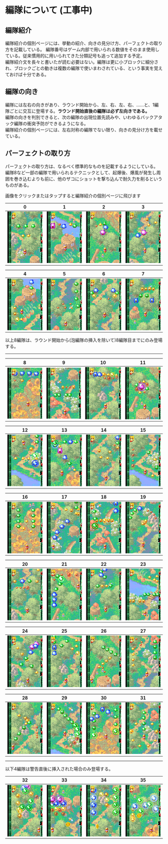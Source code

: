 # 編隊について (工事中)  

## 編隊紹介  
編隊紹介の個別ページには、挙動の紹介、向きの見分け方、パーフェクトの取り方を記載している。
編隊番号はゲーム内部で用いられる数値をそのまま使用している。従来慣用的に用いられてきた分類記号も追って追加する予定。  
編隊紹介文を長々と書いたが読む必要はない。編隊は更に小ブロックに細分され、ブロックごとの動きは複数の編隊で使いまわされている、という事実を覚えておけば十分である。  

## 編隊の向き
編隊には左右の向きがあり、ラウンド開始から、左、右、左、右、……と、1編隊ごとに交互に登場する。**ラウンド開始直後の編隊は必ず左向きである。**  
編隊の向きを判別できると、次の編隊の出現位置先読みや、いわゆるバックアタック編隊の衝突予防ができるようになる。  
編隊紹介の個別ページには、左右対称の編隊でない限り、向きの見分け方を載せている。

## パーフェクトの取り方  
パーフェクトの取り方は、なるべく標準的なものを記載するようにしている。  
編隊8など一部の編隊で用いられるテクニックとして、起爆後、爆風が発生し周囲を巻き込むよりも前に、他のザコにショットを撃ち込んで耐久力を削るというものがある。

画像をクリックまたはタップすると編隊紹介の個別ページに飛びます

| 0 | 1 | 2 | 3 | 
| ---  |--- | --- | --- |  
| [![編隊0](media/png/form00thumb.png)](00.md) | [![編隊1](media/png/form01thumb.png)](01.md) | [![編隊2](media/png/form02thumb.png)](02.md) | [![編隊3](media/png/form03thumb.png)](03.md) |

| 4 | 5 | 6 | 7 |  
| ---  |--- | --- | --- | 
| [![編隊4](media/png/form04thumb.png)](04.md) | [![編隊5](media/png/form05thumb.png)](05.md) | [![編隊6](media/png/form06thumb.png)](06.md) | [![編隊7](media/png/form07thumb.png)](07.md) |

以上8編隊は、ラウンド開始から(泡編隊の挿入を除いて)8編隊目までにのみ登場する。
___

| 8 | 9 | 10 | 11 |  
| ---  |--- | --- | --- | 
| [![編隊8](media/png/form08thumb.png)](08.md) | [![編隊9](media/png/form09thumb.png)](09.md) | [![編隊10](media/png/form10thumb.png)](10.md) | [![編隊11](media/png/form11thumb.png)](11.md) |

| 12 | 13 | 14 | 15 |  
| ---  |--- | --- | --- | 
| [![編隊12](media/png/form12thumb.png)](12.md) | [![編隊13](media/png/form13thumb.png)](13.md) | [![編隊14](media/png/form14thumb.png)](14.md) | [![編隊15](media/png/form15thumb.png)](15.md) |

| 16 | 17 | 18 | 19 |  
| ---  |--- | --- | --- | 
| [![編隊16](media/png/form16thumb.png)](16.md) | [![編隊17](media/png/form17thumb.png)](17.md) | [![編隊18](media/png/form18thumb.png)](18.md) | [![編隊19](media/png/form19thumb.png)](19.md) |

| 20 | 21 | 22 | 23 |  
| ---  |--- | --- | --- | 
| [![編隊20](media/png/form20thumb.png)](20.md) | [![編隊21](media/png/form21thumb.png)](21.md) | [![編隊22](media/png/form22thumb.png)](22.md) | [![編隊23](media/png/form23thumb.png)](23.md) |

| 24 | 25 | 26 | 27 |  
| ---  |--- | --- | --- | 
| [![編隊24](media/png/form24thumb.png)](24.md) | [![編隊25](media/png/form25thumb.png)](25.md) | [![編隊26](media/png/form26thumb.png)](26.md) | [![編隊27](media/png/form27thumb.png)](27.md) |

| 28 | 29 | 30 | 31 |  
| ---  |--- | --- | --- | 
| [![編隊28](media/png/form28thumb.png)](28.md) | [![編隊29](media/png/form29thumb.png)](29.md) | [![編隊30](media/png/form30thumb.png)](30.md) | [![編隊31](media/png/form31thumb.png)](31.md) |

___
以下4編隊は警告直後に挿入された場合のみ登場する。

| 32 | 33 | 34 | 35 |  
| ---  |--- | --- | --- | 
| [![編隊32](media/png/form32thumb.png)](32.md) | [![編隊33](media/png/form33thumb.png)](33.md) | [![編隊34](media/png/form34thumb.png)](34.md) | [![編隊35](media/png/form35thumb.png)](35.md) |
